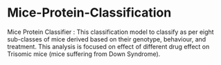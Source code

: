 # Mice-Protein-Classification
Mice Protein Classifier :
This classification model to classify as per eight sub-classes of mice derived based on their genotype, behaviour, and treatment. This analysis is focused on effect of different drug effect on Trisomic mice (mice suffering from Down Syndrome).
